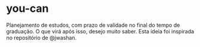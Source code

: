 # you-can
Planejamento de estudos, com prazo de validade no final do tempo de graduação. O que virá após isso, desejo muito saber. Esta ideia foi inspirada no repositório de @jwashan.
